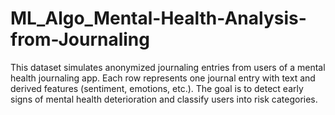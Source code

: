 # ML_Algo_Mental-Health-Analysis-from-Journaling
This dataset simulates anonymized journaling entries from users of a mental health journaling app. Each row represents one journal entry with text and derived features (sentiment, emotions, etc.). The goal is to detect early signs of mental health deterioration and classify users into risk categories.
